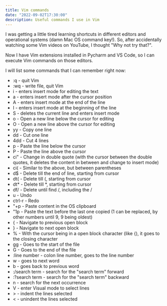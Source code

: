 ```yaml
---
title: Vim commands
date: "2022-09-02T17:30:00"
description: Useful commands I use in Vim
---
```


I was getting a little tired learning shortcuts in different editors and operational systems (damn Mac OS command key!). So, after accidentally watching some Vim videos on YouTube, I thought "Why not try that?".

Now I have Vim extensions installed in Pycharm and VS Code, so I can execute Vim commands on those editors.

I will list some commands that I can remember right now:

- :q - quit Vim
- :wq - write file, quit Vim
- i - enters insert mode for editing the text
- a - enters insert mode after the cursor position
- A - enters insert mode at the end of the line
- I - enters insert mode at the beginning of the line
- S - deletes the current line and enters insert mode
- o - Open a new line below the cursor for editing
- O - Open a new line above the cursor for editing
- yy - Copy one line
- dd - Cut one line
- 4dd - Cut 4 lines
- p - Paste the line below the cursor
- P - Paste the line above the cursor
- ci" - Change in double quote (with the cursor between the double quotes, it deletes the content in between and change to insert mode)
- ci( - Similar to the above, but between parentheses
- d$ - Delete till the end of line, starting from cursor
- dt( - Delete till (, starting from cursor
- dt* - Delete till *, starting from cursor
- df/ - Delete until find /, including the /
- u - Undo
- ctrl-r - Redo
- "+p - Paste content in the OS clipboard
- "1p - Paste the text before the last one copied (1 can be replaced, by other numbers until 9, 9 being oldest)
- { - Navigate to previous open block
- } - Navigate to next open block
- % - With the cursor being in a open block character (like {), it goes to the closing character
- gg - Goes to the start of the file
- G - Goes to the end of the file
- :line number - colon line number, goes to the line number
- w - goes to next word
- b - goes back to previous word
- :/search term - search for the "search term" forward
- :?search term - search for the "search term" backward
- n - search for the next occurrence
- V - enter Visual mode to select lines
- &gt; - indent the lines selected
- &lt; - unindent the lines selected
